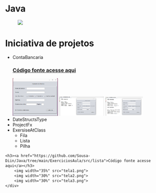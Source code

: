 # Java

<div id="img-topo">
<figure><img src="https://cdn.icon-icons.com/icons2/2699/PNG/512/java_logo_icon_168609.png"/></figure>
    <h1>Iniciativa de projetos</h1>
</div>
<div>
    <ul>
        <li>ContaBancaria</li>
        <div>
        <h3><a href="https://github.com/Sousa-Diin/Java/tree/main/ContaBancaria/src/contabancaria">Código fonte acesse aqui</a></h3>
            <img width="30%" src="telaBank1.png">
            <img width="30%" src="telaBank2.png">
            <img width="25%" src="telaBank3.png">
    </div>
        <li>DateStructsType</li>
        <li>ProjectFx</li>
        <li>ExersiseAtClass
           <ul>
              <li>Fila</li>
              <li>Lista</li>
              <li>Pilha</li>
           </ul>
        </li>
    </ul>

<div>
    
    <h3><a href="https://github.com/Sousa-Diin/Java/tree/main/ExerciciosAula/src/lista">Código fonte acesse aqui</a></h3>
        <img width="35%" src="tela1.png">
        <img width="30%" src="tela2.png">
        <img width="30%" src="tela3.png">
    </div>
    
</div>
